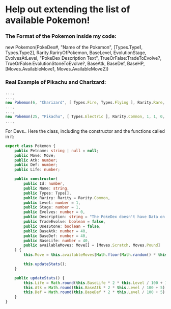 # Help out extending the list of available Pokemon!

### The Format of the Pokemon inside my code:
new Pokemon(PokeDex#, "Name of the Pokemon", [Types.Type1, Types.Type2], Rarity.RariryOfPokemon, BaseLevel, EvolutionStage, EvolvesAtLevel, "PokeDex Description Text", TrueOrFalse:TradeToEvolve?, TrueOrFalse:EvolutionStoneToEvolve?, BaseAtk, BaseDef, BaseHP, [Moves.AvailableMove1, Moves.AvailableMove2])

### Real Example of Pikachu and Charizard:
``` typescript
...,
...,
new Pokemon(6, "Charizard", [ Types.Fire, Types.Flying ], Rarity.Rare, 1, 3, 0, "Spits fire that is hot enough to melt boulders. Known to cause forest fires unintentionally.", false, false, 84, 78, 78, [ Moves.FlareBlitz, Moves.HeatWave, Moves.DragonClaw, Moves.ShadowClaw, Moves.AirSlash, Moves.Scratch, Moves.Growl, Moves.Ember, Moves.Smokescreen, Moves.Ember, Moves.Smokescreen, Moves.DragonRage, Moves.ScaryFace, Moves.FireFang, Moves.FlameBurst, Moves.WingAttack, Moves.Slash, Moves.Flamethrower, Moves.FireSpin, Moves.Inferno, Moves.HeatWave, Moves.FlareBlitz, Moves.AirCutter, Moves.AncientPower, Moves.BeatUp, Moves.BellyDrum, Moves.Bite, Moves.Counter, Moves.Crunch, Moves.DragonDance, Moves.DragonPulse, Moves.DragonRush, Moves.FlareBlitz, Moves.FocusPunch, Moves.MetalClaw, Moves.Outrage ]),
...,
...,
new Pokemon(25, "Pikachu", [ Types.Electric ], Rarity.Common, 1, 1, 0, "When several of these Pokémon gather, their electricity could build and cause lightning storms.", false, true, 55, 40, 35, [ Moves.TailWhip, Moves.ThunderShock, Moves.Growl, Moves.PlayNice, Moves.QuickAttack, Moves.ThunderWave, Moves.ElectroBall, Moves.DoubleTeam, Moves.Nuzzle, Moves.Slam, Moves.Thunderbolt, Moves.Feint, Moves.Agility, Moves.Discharge, Moves.LightScreen, Moves.Thunder, Moves.Bestow, Moves.Bide, Moves.Charge, Moves.DisarmingVoice, Moves.DoubleSlap, Moves.Encore, Moves.Endure, Moves.FakeOut, Moves.Flail, Moves.LuckyChant, Moves.Present, Moves.Reversal, Moves.ThunderPunch, Moves.Tickle, Moves.Wish, Moves.VoltTackle ]),
...,
```



For Devs.. Here the class, including the constructor and the functions called in it:
```typescript
export class Pokemon {
    public Petname: string | null = null;
    public Move: Move;
    public Atk: number;
    public Def: number;
    public Life: number;

    public constructor(
        public Id: number,
        public Name: string,
        public Types: Type[],
        public Rariry: Rarity = Rarity.Common,
        public Level: number = 1,
        public Stage: number = 1,
        public Evolves: number = 0,
        public Description: string = "The PokeDex doesn't have Data on this strange unknown Pokemon... Have you maybe found a new type of Pokemon?",
        public TradeEvolve: boolean = false,
        public UsesStone: boolean = false,
        public BaseAtk: number = 40,
        public BaseDef: number = 40,
        public BaseLife: number = 40,
        public availableMoves: Move[] = [Moves.Scratch, Moves.Pound]
    ) {
        this.Move = this.availableMoves[Math.floor(Math.random() * this.availableMoves.length)];

        this.updateStats();
    }

    public updateStats() {
        this.Life = Math.round(this.BaseLife * 2 * this.Level / 100 + 10 + this.Level);
        this.Atk = Math.round(this.BaseAtk * 2 * this.Level / 100 + 5);
        this.Def = Math.round(this.BaseDef * 2 * this.Level / 100 + 5);
    }
}
```